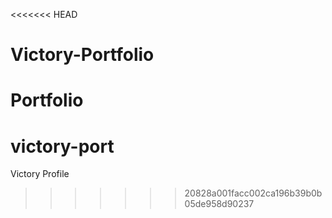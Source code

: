<<<<<<< HEAD
# Victory-Portfolio
Portfolio
=======
# victory-port
Victory Profile
>>>>>>> 20828a001facc002ca196b39b0b05de958d90237
